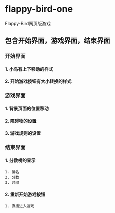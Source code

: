 # flappy-bird-one
  Flappy-Bird网页版游戏
## 包含开始界面，游戏界面，结束界面
### 开始界面
  #### 1. 小鸟有上下移动的样式
  #### 2. 开始游戏按钮有大小转换的样式
### 游戏界面
  #### 1. 背景页面的位置移动
  #### 2. 障碍物的设置
  #### 3. 游戏规则的设置
### 结束界面
  #### 1. 分数榜的显示 
    1. 排名
    2. 分数
    3. 时间
  #### 2. 重新开始游戏按钮 
    1. 直接进入游戏
